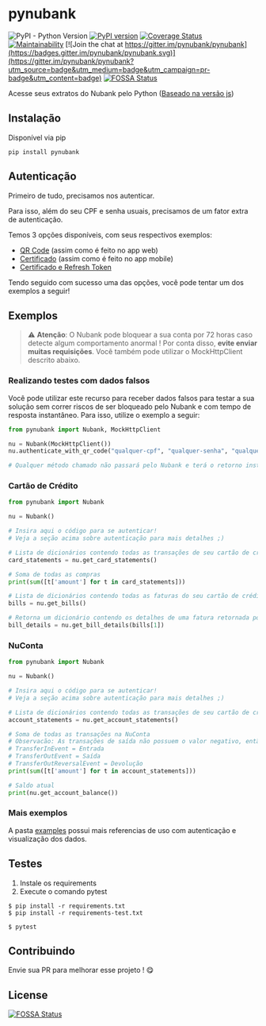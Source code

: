 # pynubank
![PyPI - Python Version](https://img.shields.io/pypi/pyversions/pynubank)
[![PyPI version](https://badge.fury.io/py/pynubank.svg)](https://badge.fury.io/py/pynubank)
[![Coverage Status](https://coveralls.io/repos/github/andreroggeri/pynubank/badge.svg?branch=master)](https://coveralls.io/github/andreroggeri/pynubank?branch=master)
[![Maintainability](https://api.codeclimate.com/v1/badges/e550387e85d315a212af/maintainability)](https://codeclimate.com/github/andreroggeri/pynubank/maintainability) [![Join the chat at https://gitter.im/pynubank/pynubank](https://badges.gitter.im/pynubank/pynubank.svg)](https://gitter.im/pynubank/pynubank?utm_source=badge&utm_medium=badge&utm_campaign=pr-badge&utm_content=badge)
[![FOSSA Status](https://app.fossa.com/api/projects/git%2Bgithub.com%2Fandreroggeri%2Fpynubank.svg?type=shield)](https://app.fossa.com/projects/git%2Bgithub.com%2Fandreroggeri%2Fpynubank?ref=badge_shield)

Acesse seus extratos do Nubank pelo Python ([Baseado na versão js](https://github.com/Astrocoders/nubank-api))

## Instalação
Disponível via pip

`pip install pynubank`


## Autenticação
Primeiro de tudo, precisamos nos autenticar. 

Para isso, além do seu CPF e senha usuais, precisamos de um fator extra de autenticação.

Temos 3 opções disponíveis, com seus respectivos exemplos:
- [QR Code](https://github.com/andreroggeri/pynubank/blob/master/examples/login-qrcode.md) (assim como é feito no app web) 
- [Certificado](https://github.com/andreroggeri/pynubank/blob/master/examples/login-certificate.md) (assim como é feito no app mobile)
- [Certificado e Refresh Token](https://github.com/andreroggeri/pynubank/blob/master/examples/login-refresh-token.md)

Tendo seguido com sucesso uma das opções, você pode tentar um dos exemplos a seguir!

## Exemplos

> :warning:  **Atenção**: O Nubank pode bloquear a sua conta por 72 horas caso detecte algum comportamento anormal !
Por conta disso, **evite enviar muitas requisições**. Você também pode utilizar o MockHttpClient descrito abaixo.

### Realizando testes com dados falsos
Você pode utilizar este recurso para receber dados falsos para testar a sua solução sem correr riscos de ser bloqueado pelo Nubank e com tempo de resposta instantâneo. Para isso, utilize o exemplo a seguir:

```python
from pynubank import Nubank, MockHttpClient

nu = Nubank(MockHttpClient())
nu.authenticate_with_qr_code("qualquer-cpf", "qualquer-senha", "qualquer-coisa") # Essa linha funciona porque não estamos chamando o servidor do Nubank ;)

# Qualquer método chamado não passará pelo Nubank e terá o retorno instantâneo.
```


### Cartão de Crédito
```python
from pynubank import Nubank

nu = Nubank()

# Insira aqui o código para se autenticar!
# Veja a seção acima sobre autenticação para mais detalhes ;)

# Lista de dicionários contendo todas as transações de seu cartão de crédito
card_statements = nu.get_card_statements()

# Soma de todas as compras
print(sum([t['amount'] for t in card_statements]))

# Lista de dicionários contendo todas as faturas do seu cartão de crédito
bills = nu.get_bills()

# Retorna um dicionário contendo os detalhes de uma fatura retornada por get_bills()
bill_details = nu.get_bill_details(bills[1])
```

### NuConta
```python
from pynubank import Nubank

nu = Nubank()

# Insira aqui o código para se autenticar!
# Veja a seção acima sobre autenticação para mais detalhes ;)

# Lista de dicionários contendo todas as transações de seu cartão de crédito
account_statements = nu.get_account_statements()

# Soma de todas as transações na NuConta
# Observacão: As transações de saída não possuem o valor negativo, então deve-se olhar a propriedade "__typename".
# TransferInEvent = Entrada
# TransferOutEvent = Saída
# TransferOutReversalEvent = Devolução
print(sum([t['amount'] for t in account_statements]))

# Saldo atual
print(nu.get_account_balance())
```

### Mais exemplos
A pasta [examples](./examples/) possui mais referencias de uso com autenticação e visualização dos dados.

## Testes
1. Instale os requirements
1. Execute o comando pytest

```
$ pip install -r requirements.txt
$ pip install -r requirements-test.txt

$ pytest
```

## Contribuindo

Envie sua PR para melhorar esse projeto ! 😋


## License
[![FOSSA Status](https://app.fossa.com/api/projects/git%2Bgithub.com%2Fandreroggeri%2Fpynubank.svg?type=large)](https://app.fossa.com/projects/git%2Bgithub.com%2Fandreroggeri%2Fpynubank?ref=badge_large)